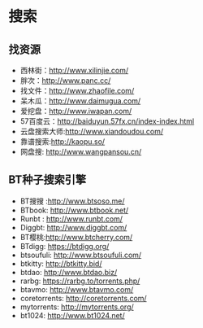 # 搜索

## 找资源
+ 西林街：http://www.xilinjie.com/
+ 胖次：http://www.panc.cc/
+ 找文件：http://www.zhaofile.com/
+ 呆木瓜：http://www.daimugua.com/
+ 爱挖盘：http://www.iwapan.com/
+ 57百度云：http://baiduyun.57fx.cn/index-index.html
+ 云盘搜索大师:http://www.xiandoudou.com/
+ 靠谱搜索:http://kaopu.so/
+ 网盘搜: http://www.wangpansou.cn/

## BT种子搜索引擎
+ BT搜搜  :http://www.btsoso.me/
+ BTbook:  http://www.btbook.net/
+ Runbt : http://www.runbt.com/
+ Diggbt:  http://www.diggbt.com/
+ BT樱桃:http://www.btcherry.com/
+ BTdigg:  https://btdigg.org/
+ btsoufuli:  http://www.btsoufuli.com/
+ btkitty:  http://btkitty.bid/
+ btdao:  http://www.btdao.biz/
+ rarbg:  https://rarbg.to/torrents.php/
+ btavmo:  http://www.btavmo.com/
+ coretorrents:  http://coretorrents.com/
+ mytorrents:  http://mytorrents.org/
+ bt1024:  http://www.bt1024.net/
